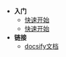 * **入门**
  * [快速开始](zh-cn/quickstart.md) 
  * [快速开始](zh-cn/quickstart.md) 
* **链接**
  * [docsify文档](https://docsify.js.org/#/zh-cn/)